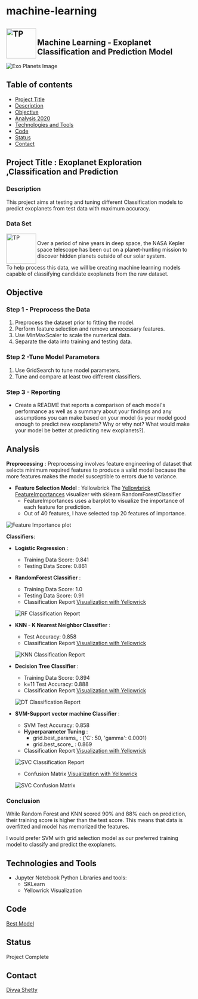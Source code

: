 # machine-learning


<img src="./Images/ML.jpg" alt="TP" align='left'  width="80" height="80"><br/>
**Machine Learning - Exoplanet Classification and Prediction Model**
---

![Exo Planets Image](./Images/exoplanets.jpg)


## Table of contents
* [Project Title](#description)
* [Description](#description)
* [Objective](#objective)
* [Analysis 2020](#analysis-2020)
* [Technologies and Tools](#technologies-and-tools)
* [Code](#code)
* [Status](#status)
* [Contact](#contact)


## Project Title : Exoplanet Exploration ,Classification and Prediction

### Description 
This project aims at testing and tuning different Classification models to predict exoplanets from test data with maximum accuracy. 

### Data Set
<a href= "https://www.kaggle.com/nasa/kepler-exoplanet-search-results" alt="dataset"><img src="./Images/nasa.jpg" alt="TP" align='left'  width="80" height="80"></a><br/>
Over a period of nine years in deep space, the NASA Kepler space telescope has been out on a planet-hunting mission to discover hidden planets outside of our solar system.

To help process this data, we will be creating  machine learning models capable of classifying candidate exoplanets from the raw dataset.
		

## Objective

### Step 1 - Preprocess the Data
1. Preprocess the dataset prior to fitting the model.
2. Perform feature selection and remove unnecessary features.
3. Use MinMaxScaler to scale the numerical data.
4. Separate the data into training and testing data.	
    
### Step 2 -Tune Model Parameters
1. Use GridSearch to tune model parameters.
2. Tune and compare at least two different classifiers.	

### Step 3 - Reporting
- Create a README that reports a comparison of each model's performance as well as a summary about your findings and any assumptions you can make based on your model (is your model good enough to predict new exoplanets? Why or why not? What would make your model be better at predicting new exoplanets?).


## Analysis 
__Preprocessing__ : Preprocessing involves feature engineering of dataset that selects minimum required features to produce a valid model because the more features makes the model susceptible to errors due to variance.

- __Feature Selection Model__ : Yellowbrick The [Yellowbrick FeatureImportances](https://www.scikit-yb.org/en/latest/api/model_selection/importances.html) visualizer with sklearn RandomForestClassifier
	* FeatureImportances uses a barplot to visualize the importance of each feature for prediction. 
	* Out of 40 features, I have selected top 20 features of importance.

![Feature Importance plot](./Images/RF_FeatureImportances.png)


__Classifiers__: 

- __Logistic Regression__ :
	* Training Data Score: 0.841
	* Testing Data Score: 0.861
	
- __RandomForest Classifier__ :
	* Training Data Score: 1.0
	* Testing Data Score: 0.91
	* Classification Report [Visualization with Yellowrick](https://www.scikit-yb.org/en/latest/api/classifier/classification_report.html)
	
	![RF Classification Report ](./Images/RF_ClassificationReport.png)

- __KNN - K Nearest Neighbor Classifier__ :
	* Test Accuracy: 0.858
	* Classification Report [Visualization with Yellowrick](https://www.scikit-yb.org/en/latest/api/classifier/classification_report.html)
	
	![KNN Classification Report ](./Images/KNN_ClassificationReport.png)

- __Decision Tree Classifier__ :
	* Training Data Score: 0.894
	* k=11 Test Accuracy: 0.888
	* Classification Report [Visualization with Yellowrick](https://www.scikit-yb.org/en/latest/api/classifier/classification_report.html)
	
	![DT Classification Report ](./Images/DT_ClassificationReport.png)

- __SVM-Support vector machine Classifier__ :
	* SVM Test Accuracy: 0.858
	* __Hyperparameter Tuning__ : 
		* grid.best_params_ : {'C': 50, 'gamma': 0.0001}
		* grid.best_score_ : 0.869
	* Classification Report [Visualization with Yellowrick](https://www.scikit-yb.org/en/latest/api/classifier/classification_report.html)
	
	![SVC Classification Report ](./Images/svc_classification_report.jpg)

	* Confusion Matrix [Visualization with Yellowrick](https://www.scikit-yb.org/en/latest/api/classifier/confusion_matrix.html)

	![SVC Confusion Matrix ](./Images/SVC_ConfusionMatrix.png)

### Conclusion
While Random Forest and KNN scored 90% and 88% each on prediction, their training score is higher than the test score. This means that data is overfitted and model has memorized the features.

I would prefer SVM with grid selection model as our preferred training model to classify and predict the exoplanets.



## Technologies and Tools
* Jupyter Notebook
Python Libraries and tools:
	* SKLearn 
	* Yellowrick Visualization	
	

## Code 
[Best Model](./Divya_Shetty.sav)


## Status
Project Complete


## Contact
 [Divya Shetty](https://github.com/divya-gh)


